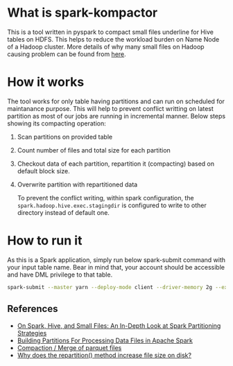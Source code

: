 # What is spark-kompactor
This is a tool written in pyspark to compact small files underline for Hive tables on HDFS. This helps to reduce the workload burden on Name Node of a Hadoop cluster. More details of why many small files on Hadoop causing problem can be found from [here]().

# How it works
The tool works for only table having partitions and can run on scheduled for maintanance purpose. This will help to prevent conflict writting on latest partition as most of our jobs are running in incremental manner. Below steps showing its compacting operation:

1. Scan partitions on provided table
2. Count number of files and total size for each partition
3. Checkout data of each partition, repartition it (compacting) based on default block size.
4. Overwrite partition with repartitioned data 

    To prevent the conflict writing, within spark configuration, the `spark.hadoop.hive.exec.stagingdir` is configured to write to other directory instead of default one.

# How to run it
As this is a Spark application, simply run below spark-submit command with your input table name. Bear in mind that, your account should be accessible and have DML privilege to that table.

```bash
spark-submit --master yarn --deploy-mode client --driver-memory 2g --executor-memory 2g --executor-cores 2 --files logging.ini kompactor.py --table_name bdp_ap_it.music_service_raw
```

## References
* [On Spark, Hive, and Small Files: An In-Depth Look at Spark Partitioning Strategies](https://medium.com/airbnb-engineering/on-spark-hive-and-small-files-an-in-depth-look-at-spark-partitioning-strategies-a9a364f908)
* [Building Partitions For Processing Data Files in Apache Spark](https://medium.com/swlh/building-partitions-for-processing-data-files-in-apache-spark-2ca40209c9b7)
* [Compaction / Merge of parquet files](https://kontext.tech/column/spark/296/data-partitioning-in-spark-pyspark-in-depth-walkthrough)
* [Why does the repartition() method increase file size on disk?](https://stackoverflow.com/questions/54218006/why-does-the-repartition-method-increase-file-size-on-disk)